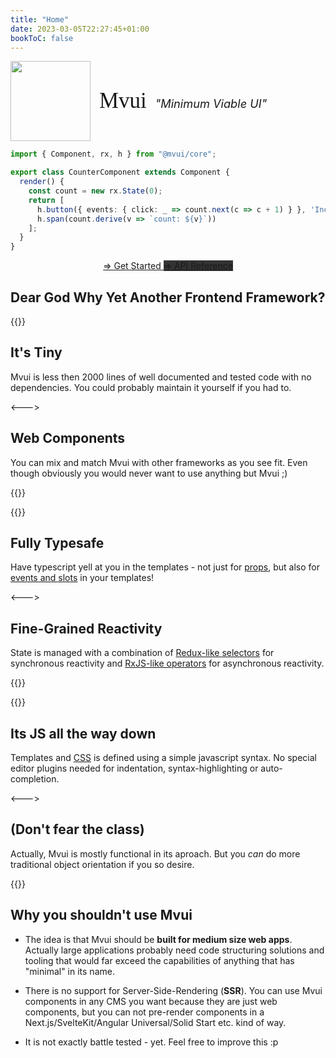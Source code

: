 ```yaml
---
title: "Home"
date: 2023-03-05T22:27:45+01:00
bookToC: false
---
```

<img src="/icon.svg"  width="128" height="128" style="vertical-align: middle"> 
<div style="display: inline-block; vertical-align: middle">
  <span style="font-size: 250%; font-family: Ubuntu Mono; margin: 0px 10px">Mvui</span>
  <i style="font-size: 130%">"Minimum Viable UI"</i>
</div>

```typescript
import { Component, rx, h } from "@mvui/core";

export class CounterComponent extends Component {
  render() {
    const count = new rx.State(0);
    return [
      h.button({ events: { click: _ => count.next(c => c + 1) } }, 'Increment'),
      h.span(count.derive(v => `count: ${v}`))
    ];
  }
}
```

<p style="text-align: center">
<a class="get-started-btn" href="/tutorial/getting-started">
=> Get Started
</a>

<a style="background: #333333" class="get-started-btn" href="/reference/modules/">
=> API Reference
</a>
</p>

## Dear God Why Yet Another Frontend Framework?

{{<columns>}}
## It's Tiny

Mvui is less then 2000 lines of well documented and tested code with no dependencies. You
could probably maintain it yourself if you had to.

<--->
## Web Components

You can mix and match Mvui with other frameworks as you see fit. Even though obviously you
would never want to use anything but Mvui ;)

{{</columns>}}

{{<columns>}}
## Fully Typesafe

Have typescript yell at you in the templates - not just for
[props](/reference/classes/component/#props), but also for [events and
slots](/reference/classes/component/#type-parameters) in your templates!

<--->
## Fine-Grained Reactivity

State is managed with a combination of [Redux-like
selectors](/reference/rx/classes/derivedstate/) for synchronous reactivity and [RxJS-like
operators](/reference/rx/rx/#functions) for asynchronous reactivity.

{{</columns>}}

{{<columns>}}
## Its JS all the way down

Templates and [CSS](/reference/classes/component/#styles-1) is defined using a simple
javascript syntax. No special editor plugins needed for indentation, syntax-highlighting
or auto-completion.

<--->
## (Don't fear the class)

Actually, Mvui is mostly functional in its aproach. But you *can* do more traditional
object orientation if you so desire.

{{</columns>}}

## Why you shouldn't use Mvui

- The idea is that Mvui should be **built for medium size web apps**. Actually large
  applications probably need code structuring solutions and tooling that would far exceed
  the capabilities of anything that has "minimal" in its name.

- There is no support for Server-Side-Rendering (**SSR**). You can use Mvui components in any
  CMS you want because they are just web components, but you can not pre-render components
  in a Next.js/SvelteKit/Angular Universal/Solid Start etc. kind of way.

- It is not exactly battle tested - yet. Feel free to improve this :p

